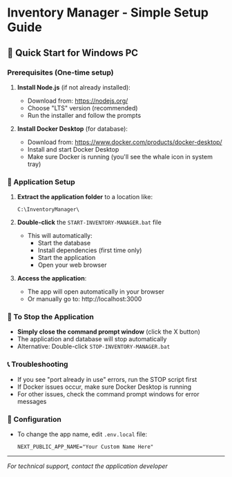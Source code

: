 # Inventory Manager - Simple Setup Guide

## 🚀 Quick Start for Windows PC

### Prerequisites (One-time setup)
1. **Install Node.js** (if not already installed):
   - Download from: https://nodejs.org/
   - Choose "LTS" version (recommended)
   - Run the installer and follow the prompts

2. **Install Docker Desktop** (for database):
   - Download from: https://www.docker.com/products/docker-desktop/
   - Install and start Docker Desktop
   - Make sure Docker is running (you'll see the whale icon in system tray)

### 📁 Application Setup

1. **Extract the application folder** to a location like:
   ```
   C:\InventoryManager\
   ```

2. **Double-click** the `START-INVENTORY-MANAGER.bat` file
   - This will automatically:
     - Start the database
     - Install dependencies (first time only)
     - Start the application
     - Open your web browser

3. **Access the application**:
   - The app will open automatically in your browser
   - Or manually go to: http://localhost:3000

### 🛑 To Stop the Application
- **Simply close the command prompt window** (click the X button)
- The application and database will stop automatically
- Alternative: Double-click `STOP-INVENTORY-MANAGER.bat`

### 📞 Troubleshooting
- If you see "port already in use" errors, run the STOP script first
- If Docker issues occur, make sure Docker Desktop is running
- For other issues, check the command prompt windows for error messages

### 🔧 Configuration
- To change the app name, edit `.env.local` file:
  ```
  NEXT_PUBLIC_APP_NAME="Your Custom Name Here"
  ```

---
*For technical support, contact the application developer*
